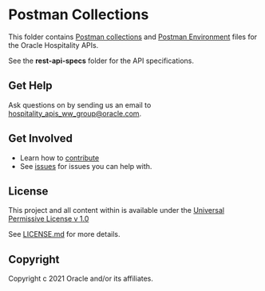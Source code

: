 # Postman Collections

This folder contains [Postman collections](https://www.postman.com/collection/) and [Postman Environment](https://learning.postman.com/docs/sending-requests/managing-environments) files for the Oracle Hospitality APIs.

See the **rest-api-specs** folder for the API specifications.

## Get Help

Ask questions on by sending us an email to <hospitality_apis_ww_group@oracle.com>.

## Get Involved

* Learn how to [contribute](../CONTRIBUTING.md)
* See [issues](https://github.com/oracle/hospitality-api-docs/issues) for issues you can help with.

## License

This project and all content within is available under the [Universal Permissive License v 1.0](http://oss.oracle.com/licenses/upl)

See [LICENSE.md](../LICENSE.md) for more details.

## Copyright

Copyright c 2021 Oracle and/or its affiliates.
